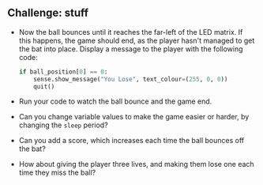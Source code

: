 ## Challenge: stuff


- Now the ball bounces until it reaches the far-left of the LED matrix. If this happens, the game should end, as the player hasn't managed to get the bat into place. Display a message to the player with the following code:

    ``` python
    if ball_position[0] == 0:
        sense.show_message("You Lose", text_colour=(255, 0, 0))
        quit()
    ```

- Run your code to watch the ball bounce and the game end.


- Can you change variable values to make the game easier or harder, by changing the `sleep` period?
- Can you add a score, which increases each time the ball bounces off the bat?
- How about giving the player three lives, and making them lose one each time they miss the ball?
